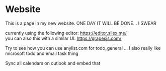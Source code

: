 # Website
This is a page in my new website. ONE DAY IT WILL BE DONE... I SWEAR

currently using the following editor: https://editor.silex.me/  
you can also this with a similar UI: https://grapesjs.com/

Try to see how you can use anylist.com for todo_general ... I also really like microsoft todo and email task thing

Sync all calendars on outlook and embed that
